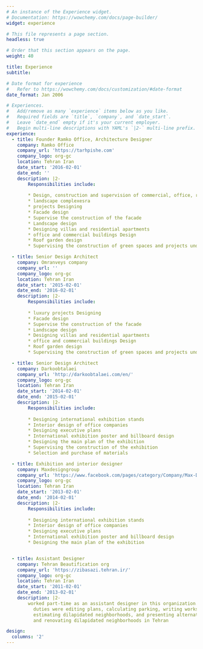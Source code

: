 ```yaml
---
# An instance of the Experience widget.
# Documentation: https://wowchemy.com/docs/page-builder/
widget: experience

# This file represents a page section.
headless: true

# Order that this section appears on the page.
weight: 40

title: Experience
subtitle:

# Date format for experience
#   Refer to https://wowchemy.com/docs/customization/#date-format
date_format: Jan 2006

# Experiences.
#   Add/remove as many `experience` items below as you like.
#   Required fields are `title`, `company`, and `date_start`.
#   Leave `date_end` empty if it's your current employer.
#   Begin multi-line descriptions with YAML's `|2-` multi-line prefix.
experience:
  - title: Founder Ramko Office, Architecture Designer
    company: Ramko Office
    company_url: 'https://tarhpishe.com'
    company_logo: org-gc
    location: Tehran Iran
    date_start: '2016-02-01'
    date_end: ''
    description: |2-
        Responsibilities include:
        
        * Design, construction and supervision of commercial, office, residential and
        * landscape complexesra
        * projects Designing
        * Facade design
        * Supervise the construction of the facade
        * Landscape design
        * Designing villas and residential apartments
        * office and commercial buildings Design
        * Roof garden design
        * Supervising the construction of green spaces and projects under construction

  - title: Senior Design Architect
    company: Omranveys company
    company_url: ''
    company_logo: org-gc
    location: Tehran Iran
    date_start: '2015-02-01'
    date_end: '2016-02-01'
    description: |2-
        Responsibilities include:
        
        * luxury projects Designing
        * Facade design
        * Supervise the construction of the facade
        * Landscape design
        * Designing villas and residential apartments
        * office and commercial buildings Design
        * Roof garden design
        * Supervising the construction of green spaces and projects under construction

  - title: Senior Design Architect
    company: Darkoobtalaei
    company_url: 'http://darkoobtalaei.com/en/'
    company_logo: org-gc
    location: Tehran Iran
    date_start: '2014-02-01'
    date_end: '2015-02-01'
    description: |2-
        Responsibilities include:
        
        * Designing international exhibition stands
        * Interior design of office companies
        * Designing executive plans
        * International exhibition poster and billboard design
        * Designing the main plan of the exhibition
        * Supervising the construction of the exhibition
        * Selection and purchase of materials

  - title: Exhibition and interior designer
    company: Maxdesigngroup
    company_url: 'https://www.facebook.com/pages/category/Company/Max-Design-Group-115594888530631/'
    company_logo: org-gc
    location: Tehran Iran
    date_start: '2013-02-01'
    date_end: '2014-02-01'
    description: |2-
        Responsibilities include:
        
        * Designing international exhibition stands
        * Interior design of office companies
        * Designing executive plans
        * International exhibition poster and billboard design
        * Designing the main plan of the exhibition


  - title: Assistant Designer
    company: Tehran Beautification org
    company_url: 'https://zibasazi.tehran.ir/'
    company_logo: org-gc
    location: Tehran Iran
    date_start: '2011-02-01'
    date_end: '2013-02-01'
    description: |2-
        worked part-time as an assistant designer in this organization.And among my
          duties were editing plans, calculating parking, writing workshop and meter reports,
          estimating dilapidated neighborhoods, and presenting alternatives for beautifying
          and renovating dilapidated neighborhoods in Tehran

design:
  columns: '2'
---
```

